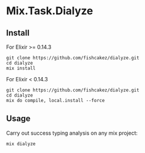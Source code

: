 Mix.Task.Dialyze
================

Install
-------

For Elixir >= 0.14.3
```
git clone https://github.com/fishcakez/dialyze.git
cd dialyze
mix install
```
For Elixir < 0.14.3
```
git clone https://github.com/fishcakez/dialyze.git
cd dialyze
mix do compile, local.install --force
```

Usage
-----
Carry out success typing analysis on any mix project:
```
mix dialyze
```
